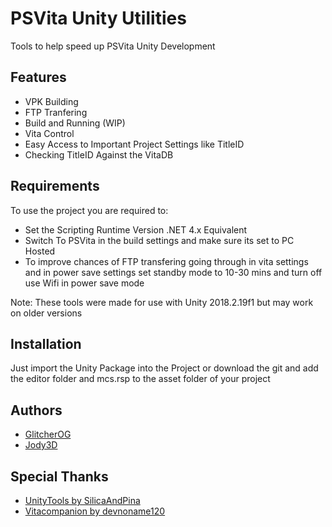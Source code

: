 
# PSVita Unity Utilities


Tools to help speed up PSVita Unity Development


## Features

- VPK Building
- FTP Tranfering
- Build and Running (WIP)
- Vita Control
- Easy Access to Important Project Settings like TitleID
- Checking TitleID Against the VitaDB 


## Requirements

To use the project you are required to:
- Set the Scripting Runtime Version .NET 4.x Equivalent
- Switch To PSVita in the build settings and make sure its set to PC Hosted
- To improve chances of FTP transfering going through in vita settings and in power save settings set standby mode to 10-30 mins and turn off use Wifi in power save mode
 
Note: These tools were made for use with Unity 2018.2.19f1 but may work on older versions
    
## Installation
Just import the Unity Package into the Project or download the git and add the editor folder and mcs.rsp to the asset folder of your project
## Authors
- [GlitcherOG](https://github.com/GlitcherOG)
- [Jody3D](https://github.com/Jordy3D)


## Special Thanks

 - [UnityTools by SilicaAndPina](https://bitbucket.org/SilicaAndPina/unitytools/src/master/)
 - [Vitacompanion by devnoname120](https://github.com/devnoname120/vitacompanion)

